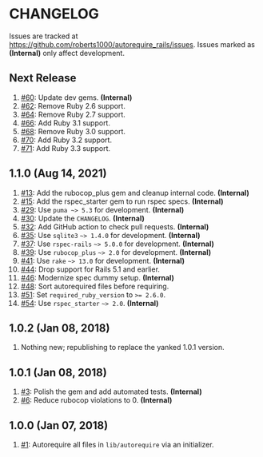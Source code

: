 # CHANGELOG

Issues are tracked at https://github.com/roberts1000/autorequire_rails/issues. Issues marked as **(Internal)** only affect development.

## Next Release

1. [#60](../../issues/60): Update dev gems. **(Internal)**
1. [#62](../../issues/62): Remove Ruby 2.6 support.
1. [#64](../../issues/64): Remove Ruby 2.7 support.
1. [#66](../../issues/66): Add Ruby 3.1 support.
1. [#68](../../issues/68): Remove Ruby 3.0 support.
1. [#70](../../issues/70): Add Ruby 3.2 support.
1. [#71](../../issues/71): Add Ruby 3.3 support.

## 1.1.0 (Aug 14, 2021)

1. [#13](../../issues/13): Add the rubocop_plus gem and cleanup internal code. **(Internal)**
1. [#15](../../issues/15): Add the rspec_starter gem to run rspec specs. **(Internal)**
1. [#29](../../issues/29): Use `puma ~> 5.3` for development. **(Internal)**
1. [#30](../../issues/30): Update the `CHANGELOG`. **(Internal)**
1. [#32](../../issues/32): Add GitHub action to check pull requests. **(Internal)**
1. [#35](../../issues/35): Use `sqlite3` `~> 1.4.0` for development. **(Internal)**
1. [#37](../../issues/37): Use `rspec-rails` `~> 5.0.0` for development. **(Internal)**
1. [#39](../../issues/39): Use `rubocop_plus` `~> 2.0` for development. **(Internal)**
1. [#41](../../issues/41): Use `rake` `~> 13.0` for development. **(Internal)**
1. [#44](../../issues/44): Drop support for Rails 5.1 and earlier.
1. [#46](../../issues/46): Modernize spec dummy setup. **(Internal)**
1. [#48](../../issues/48): Sort autorequired files before requiring.
1. [#51](../../issues/51): Set `required_ruby_version` to `>= 2.6.0`.
1. [#54](../../issues/54): Use `rspec_starter` `~> 2.0`. **(Internal)**

## 1.0.2 (Jan 08, 2018)

1. Nothing new; republishing to replace the yanked 1.0.1 version.

## 1.0.1 (Jan 08, 2018)

1. [#3](../../issues/3): Polish the gem and add automated tests. **(Internal)**
1. [#6](../../issues/6): Reduce rubocop violations to 0. **(Internal)**

## 1.0.0 (Jan 07, 2018)

1. [#1](../../issues/1): Autorequire all files in `lib/autorequire` via an initializer.
